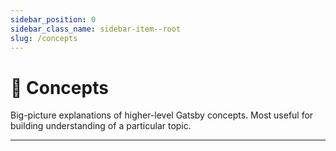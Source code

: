 ```yaml
---
sidebar_position: 0
sidebar_class_name: sidebar-item--root
slug: /concepts
---
```


# 🧩 Concepts

Big-picture explanations of higher-level Gatsby concepts. Most useful for building understanding of a particular topic.

---
